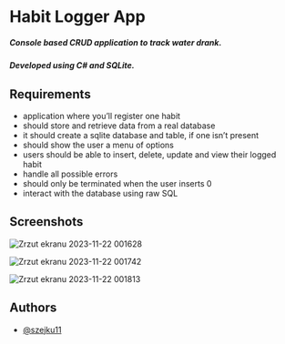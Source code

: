 # Habit Logger App


##### Console based CRUD application to track water drank. 
##### Developed using C# and SQLite.


##  Requirements
* application where you’ll register one habit
* should store and retrieve data from a real database
* it should create a sqlite database and table, if one isn’t present
* should show the user a menu of options
* users should be able to insert, delete, update and view their logged habit
* handle all possible errors
* should only be terminated when the user inserts 0
* interact with the database using raw SQL
  
## Screenshots

![Zrzut ekranu 2023-11-22 001628](https://github.com/szejku11/HabitLoggerApp/assets/93087658/2c063ea7-3658-4f40-ac5c-7561e2b2e209)

![Zrzut ekranu 2023-11-22 001742](https://github.com/szejku11/HabitLoggerApp/assets/93087658/d61ccd57-9800-4e73-9263-23e10b1ad48a)

![Zrzut ekranu 2023-11-22 001813](https://github.com/szejku11/HabitLoggerApp/assets/93087658/8b6d5327-edef-4de8-be60-77463582296b)


## Authors

- [@szejku11](https://github.com/szejku11)
